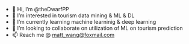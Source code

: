 - 👋 Hi, I’m @theDwarfPP
- 👀 I’m interested in tourism data mining & ML & DL
- 🌱 I’m currently learning machine learninig & deep learning
- 💞️ I’m looking to collaborate on utilization of ML on tourism prediction
- 📫 Reach me @ matt_wang@foxmail.com

<!---
theDwarfPP/theDwarfPP is a ✨ special ✨ repository because its `README.md` (this file) appears on your GitHub profile.
You can click the Preview link to take a look at your changes.
--->
